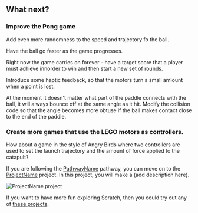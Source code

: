 ## What next?

### Improve the Pong game

Add even more randomness to the speed and trajectory fo the ball.

Have the ball go faster as the game progresses.

Right now the game carries on forever - have a target score that a player must achieve innorder to win and then start a new set of rounds. 

Introduce some haptic feedback, so that the motors turn a small amlount when a point is lost.

At the moment it doesn't matter what part of the paddle connects with the ball, it will always bounce off at the same angle  as it hit. Modify the collision code so that the angle becomes more obtuse if the ball makes contact close to the end of the paddle. 

### Create more games that use the LEGO motors as controllers.

How about a game in the style of Angry Birds where two controllers are used to set the launch trajectory and the amount of force applied to the catapult?

If you are following the [PathwayName](https://projects.raspberrypi.org/en/raspberrypi/pathway-name) pathway, you can move on to the [ProjectName](https://projects.raspberrypi.org/en/projects/project-name) project. In this project, you will make a (add description here).

![ProjectName project](images/projectname-project.png)

If you want to have more fun exploring Scratch, then you could try out any of [these projects](https://projects.raspberrypi.org/en/projects?software%5B%5D=scratch&curriculum%5B%5D=%201).